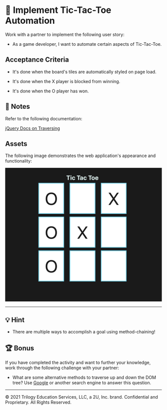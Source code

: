 # 📖 Implement Tic-Tac-Toe Automation

Work with a partner to implement the following user story:

- As a game developer, I want to automate certain aspects of Tic-Tac-Toe.

## Acceptance Criteria

- It's done when the board's tiles are automatically styled on page load.

- It's done when the X player is blocked from winning.

- It's done when the O player has won.

## 📝 Notes

Refer to the following documentation:

[jQuery Docs on Traversing](https://api.jquery.com/category/traversing)

## Assets

The following image demonstrates the web application's appearance and functionality:

![A Tic-Tac-Toe board shows that the O player has won the game.](./Images/01-solution-screenshot.png)

---

## 💡 Hint

- There are multiple ways to accomplish a goal using method-chaining!

## 🏆 Bonus

If you have completed the activity and want to further your knowledge, work through the following challenge with your partner:

- What are some alternative methods to traverse up and down the DOM tree? Use [Google](https://www.google.com) or another search engine to answer this question.

---

© 2021 Trilogy Education Services, LLC, a 2U, Inc. brand. Confidential and Proprietary. All Rights Reserved.
